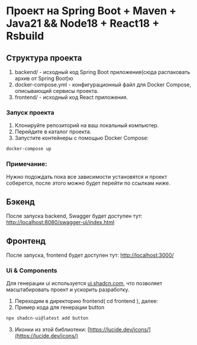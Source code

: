 # Проект на Spring Boot + Maven + Java21 && Node18 + React18 + Rsbuild

## Структура проекта
1. backend/ - исходный код Spring Boot приложения(сюда распаковать архив от Spring Boot)ю
2. docker-compose.yml - конфигурационный файл для Docker Compose, описывающий сервисы проекта.
3. frontend/ - исходный код React приложения.


### Запуск проекта

1. Клонируйте репозиторий на ваш локальный компьютер.
2. Перейдите в каталог проекта.
3. Запустите контейнеры с помощью Docker Compose:

```bash
docker-compose up
```
### Примечание:
Нужно подождать пока все зависимости установятся и проект соберется, после этого можно будет перейти по ссылкам ниже.

## Бэкенд
После запуска backend, Swagger будет доступeн тут:  [http://localhost:8080/swagger-ui/index.html](http://localhost:8080/swagger-ui/index.html)

## Фронтенд
После запуска, frontend будет доступeн тут: [http://localhost:3000/](http://localhost:3000/)

### Ui & Components
Для генерации ui используется [ui.shadcn.com](https://ui.shadcn.com/), что позволяет масштабировать проект и ускорить разработку.
1. Переходим в директорию frontend( cd frontend ), далее:
2. Пример кода для генерации button
```bash
npx shadcn-ui@latest add button
```
3. Иконки из этой библиотеки: [https://lucide.dev/icons/](https://lucide.dev/icons/)